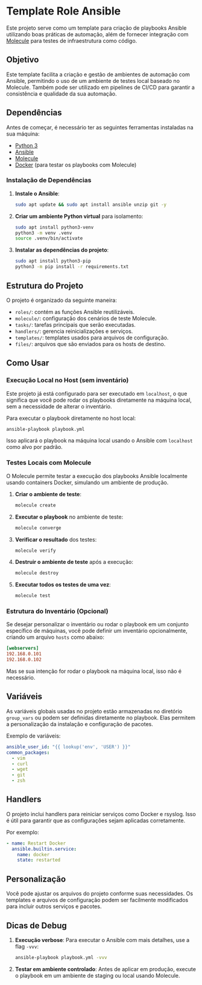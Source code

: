 # Template Role Ansible

Este projeto serve como um template para criação de playbooks Ansible utilizando boas práticas de automação, além de fornecer integração com [Molecule](https://molecule.readthedocs.io/en/latest/) para testes de infraestrutura como código.

## Objetivo

Este template facilita a criação e gestão de ambientes de automação com Ansible, permitindo o uso de um ambiente de testes local baseado no Molecule. Também pode ser utilizado em pipelines de CI/CD para garantir a consistência e qualidade da sua automação.

## Dependências

Antes de começar, é necessário ter as seguintes ferramentas instaladas na sua máquina:

- [Python 3](https://www.python.org/downloads/)
- [Ansible](https://docs.ansible.com/)
- [Molecule](https://molecule.readthedocs.io/en/latest/installation.html)
- [Docker](https://www.docker.com/) (para testar os playbooks com Molecule)

### Instalação de Dependências

1. **Instale o Ansible**:

   ```bash
   sudo apt update && sudo apt install ansible unzip git -y
   ```

2. **Criar um ambiente Python virtual** para isolamento:

   ```bash
   sudo apt install python3-venv
   python3 -m venv .venv
   source .venv/bin/activate
   ```

3. **Instalar as dependências do projeto**:

   ```bash
   sudo apt install python3-pip
   python3 -m pip install -r requirements.txt
   ```

## Estrutura do Projeto

O projeto é organizado da seguinte maneira:

- `roles/`: contém as funções Ansible reutilizáveis.
- `molecule/`: configuração dos cenários de teste Molecule.
- `tasks/`: tarefas principais que serão executadas.
- `handlers/`: gerencia reinicializações e serviços.
- `templates/`: templates usados para arquivos de configuração.
- `files/`: arquivos que são enviados para os hosts de destino.

## Como Usar

### Execução Local no Host (sem inventário)

Este projeto já está configurado para ser executado em `localhost`, o que significa que você pode rodar os playbooks diretamente na máquina local, sem a necessidade de alterar o inventário.

Para executar o playbook diretamente no host local:

```bash
ansible-playbook playbook.yml
```

Isso aplicará o playbook na máquina local usando o Ansible com `localhost` como alvo por padrão.

### Testes Locais com Molecule

O Molecule permite testar a execução dos playbooks Ansible localmente usando containers Docker, simulando um ambiente de produção.

1. **Criar o ambiente de teste**:

   ```bash
   molecule create
   ```

2. **Executar o playbook** no ambiente de teste:

   ```bash
   molecule converge
   ```

3. **Verificar o resultado** dos testes:

   ```bash
   molecule verify
   ```

4. **Destruir o ambiente de teste** após a execução:

   ```bash
   molecule destroy
   ```

5. **Executar todos os testes de uma vez**:

   ```bash
   molecule test
   ```

### Estrutura do Inventário (Opcional)

Se desejar personalizar o inventário ou rodar o playbook em um conjunto específico de máquinas, você pode definir um inventário opcionalmente, criando um arquivo `hosts` como abaixo:

```ini
[webservers]
192.168.0.101
192.168.0.102
```

Mas se sua intenção for rodar o playbook na máquina local, isso não é necessário.

## Variáveis

As variáveis globais usadas no projeto estão armazenadas no diretório `group_vars` ou podem ser definidas diretamente no playbook. Elas permitem a personalização da instalação e configuração de pacotes.

Exemplo de variáveis:

```yaml
ansible_user_id: "{{ lookup('env', 'USER') }}"
common_packages:
  - vim
  - curl
  - wget
  - git
  - zsh
```

## Handlers

O projeto inclui handlers para reiniciar serviços como Docker e rsyslog. Isso é útil para garantir que as configurações sejam aplicadas corretamente. 

Por exemplo:

```yaml
- name: Restart Docker
  ansible.builtin.service:
    name: docker
    state: restarted
```

## Personalização

Você pode ajustar os arquivos do projeto conforme suas necessidades. Os templates e arquivos de configuração podem ser facilmente modificados para incluir outros serviços e pacotes.

## Dicas de Debug

1. **Execução verbose**: Para executar o Ansible com mais detalhes, use a flag `-vvv`:

   ```bash
   ansible-playbook playbook.yml -vvv
   ```

2. **Testar em ambiente controlado**: Antes de aplicar em produção, execute o playbook em um ambiente de staging ou local usando Molecule.